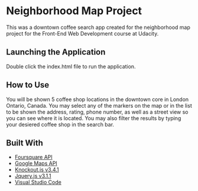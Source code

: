 # Neighborhood Map Project

This was a downtown coffee search app created for the neighborhood map project for the Front-End Web Development course at Udacity.

## Launching the Application

Double click the index.html file to run the application.

## How to Use

You will be shown 5 coffee shop locations in the downtown core in London Ontario, Canada. You may select any of the markers on the map or in the list to be shown the address, rating, phone number, as well as a street view so you can see where it is located. You may also filter the results by typing your desiered coffee shop in the search bar.

## Built With

* [Foursquare API](https://developer.foursquare.com/)
* [Google Maps API](https://developers.google.com/maps/)
* [Knockout.js v3.4.1](http://knockoutjs.com/)
* [Jquery.js v3.1.1](https://jquery.com/)
* [Visual Studio Code](https://code.visualstudio.com/)
